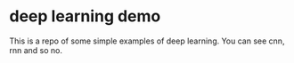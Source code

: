 # deep learning demo
This is a repo of some simple examples of deep learning.
You can see cnn, rnn and so no.